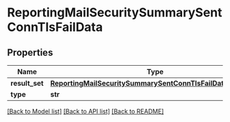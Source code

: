 # ReportingMailSecuritySummarySentConnTlsFailData

## Properties
Name | Type | Description | Notes
------------ | ------------- | ------------- | -------------
**result_set** | [**ReportingMailSecuritySummarySentConnTlsFailDataResultSet**](ReportingMailSecuritySummarySentConnTlsFailDataResultSet.md) |  | [optional] 
**type** | **str** |  | [optional] 

[[Back to Model list]](../README.md#documentation-for-models) [[Back to API list]](../README.md#documentation-for-api-endpoints) [[Back to README]](../README.md)

